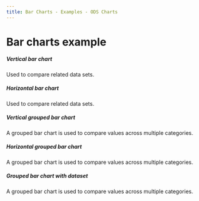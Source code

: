 ```yaml
---
title: Bar Charts - Examples - ODS Charts
---
```


<div class="title-bar">
  <div class="container-xxl">
    <h1 class="display-1">Bar charts example</h1>
  </div>
</div>
<div class="container d-flex flex-nowrap pt-3">
  <div class="card w-100">
    <div class="card-body">
      <h5 class="card-title">Vertical bar chart</h5>
      <p class="card-text">Used to compare related data sets.</p>
      <div id="barChart"></div>
      <script>
        window.addEventListener('DOMContentLoaded', () => {
          window.generateBarChart('barChart');
        });
      </script>
    </div>
  </div>
</div>
<div class="container d-flex flex-nowrap pt-3">
  <div class="card w-100">
    <div class="card-body">
      <h5 class="card-title">Horizontal bar chart</h5>
      <p class="card-text">Used to compare related data sets.</p>
      <div id="barChartH"></div>
      <script>
        window.addEventListener('DOMContentLoaded', () => {
          window.generateBarChart('barChartH', true);
        });
      </script>
    </div>
  </div>
</div>
<div class="container d-flex flex-nowrap pt-3">
  <div class="card w-100">
    <div class="card-body">
      <h5 class="card-title">Vertical grouped bar chart</h5>
      <p class="card-text">A grouped bar chart is used to compare values across multiple categories.</p>
      <div id="barChartGV"></div>
      <script>
        window.addEventListener('DOMContentLoaded', () => {
          window.generateBarChart('barChartGV', false, true);
        });
      </script>
    </div>
  </div>
</div>
<div class="container d-flex flex-nowrap pt-3">
  <div class="card w-100">
    <div class="card-body">
      <h5 class="card-title">Horizontal grouped bar chart</h5>
      <p class="card-text">A grouped bar chart is used to compare values across multiple categories.</p>
      <div id="barChartGH"></div>
      <script>
        window.addEventListener('DOMContentLoaded', () => {
          window.generateBarChart('barChartGH', true, true);
        });
      </script>
    </div>
  </div>
</div>
<div class="container d-flex flex-nowrap pt-3">
  <div class="card w-100">
    <div class="card-body">
      <h5 class="card-title">Grouped bar chart with dataset</h5>
      <p class="card-text">A grouped bar chart is used to compare values across multiple categories.</p>
      <div id="barChartdataset"></div>
      <script>
        window.addEventListener('DOMContentLoaded', () => {
          window.generateDatasetBarChart('barChartdataset');
        });
      </script>
    </div>
  </div>
</div>
